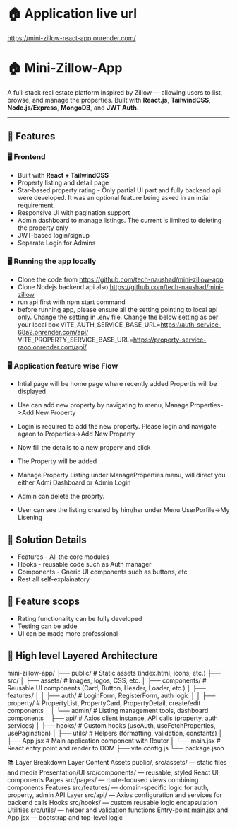 # 🏠 Application live url
https://mini-zillow-react-app.onrender.com/

# 🏠 Mini-Zillow-App

A full-stack real estate platform inspired by Zillow — allowing users to list, browse, and manage the properties. Built with **React.js**, **TailwindCSS**, **Node.js/Express**, **MongoDB**, and **JWT Auth**.

---

## 🚀 Features

### 🖥 Frontend
- Built with **React + TailwindCSS**
- Property listing and detail page
- Star-based property rating -  Only partial UI part and fully backend api were developed. It was an optional feature being asked in an intial requirement. 
- Responsive UI with pagination support
- Admin dashboard to manage listings. The current is limited to deleting the property only
- JWT-based login/signup
- Separate Login for Admins

 ### 🖥 Running the app locally 
  - Clone the code from https://github.com/tech-naushad/mini-zillow-app 
  - Clone Nodejs backend api also https://github.com/tech-naushad/mini-zillow
  - run api first with npm start command
  - before running app, please ensure all the setting pointing to local api only. Change the setting in .env file. Change the below setting as per your local box
  VITE_AUTH_SERVICE_BASE_URL=https://auth-service-68a2.onrender.com/api/
  VITE_PROPERTY_SERVICE_BASE_URL=https://property-service-raoo.onrender.com/api/

 ### 🖥 Application feature wise Flow

   - Intial page will be home page where recently added Propertis will be displayed
   - Use can add new property by navigating to menu, Manage Properties->Add New Property 
   - Login is required to add the new property. Please login and navigate agaon to Properties->Add New Property
   - Now fill the details to a new propery and click 
   - The Property will be added
   - Manage Property Listing under ManageProperties menu, will direct you either Admi Dashboard or Admin Login 
   - Admin can delete the proprty.
 
   - User can see the listing created by him/her under Menu UserPorfile->My Lisening

## 🚀 Solution Details

 - Features -  All the core modules
 - Hooks  -  reusable code such as Auth manager
 - Components -  Gneric UI components such as buttons, etc 
 - Rest all self-explainatory

## 🚀 Feature scops

 - Rating functionality can be fully developed
 - Testing can be adde 
 - UI can be made more professional

## 🚀 High level Layered Architecture
mini-zillow-app/
├── public/                          # Static assets (index.html, icons, etc.)
├── src/
│   ├── assets/                      # Images, logos, CSS, etc.
│   ├── components/                  # Reusable UI components (Card, Button, Header, Loader, etc.)
│   ├── features/
│   │   ├── auth/                    # LoginForm, RegisterForm, auth logic
│   │   ├── property/                # PropertyList, PropertyCard, PropertyDetail, create/edit components
│   │   └── admin/                   # Listing management tools, dashboard components
│   ├── api/                         # Axios client instance, API calls (property, auth services)
│   ├── hooks/                       # Custom hooks (useAuth, useFetchProperties, usePagination)
│   ├── utils/                       # Helpers (formatting, validation, constants)
│   ├── App.jsx                      # Main application component with Router
│   └── main.jsx                     # React entry point and render to DOM
├── vite.config.js
└── package.json

📚 Layer Breakdown
Layer	Content
Assets	public/, src/assets/ — static files and media
Presentation/UI	src/components/ — reusable, styled React UI components
Pages	src/pages/ — route-focused views combining components
Features	src/features/ — domain-specific logic for auth, property, admin
API Layer	src/api/ — Axios configuration and services for backend calls
Hooks	src/hooks/ — custom reusable logic encapsulation
Utilities	src/utils/ — helper and validation functions
Entry-point	main.jsx and App.jsx — bootstrap and top-level logic

